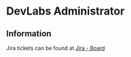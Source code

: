 # DevLabs Administrator

## Information

Jira tickets can be found at [Jira - Board](https://java.realdolmen.com/jira/secure/RapidBoard.jspa?rapidView=15&view=detail)
